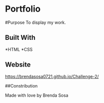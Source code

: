 # Portfolio

#Purpose
To display my work.

## Built With
*HTML
*CSS

## Website
https://brendasosa0721.github.io/Challenge-2/

##Constribution

Made with love by Brenda Sosa
